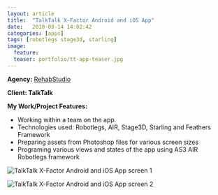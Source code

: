 ```yaml
---
layout: article
title:  "TalkTalk X-Factor Android and iOS App"
date:   2010-08-14 14:02:42
categories: [apps]
tags: [robotlegs stage3d, starling]
image:
  feature:
  teaser: portfolio/tt-app-teaser.jpg
---
```


**Agency:** [RehabStudio](http://www.rehabstudio.com/)  

**Client: TalkTalk**

**My Work/Project Features:**

- Working within a team on the app. 
- Technologies used: Robotlegs, AIR, Stage3D, Starling and Feathers Framework
- Preparing assets from Photoshop files for various screen sizes
- Programing various views and states of the app using AS3 AIR Robotlegs framework

![TalkTalk X-Factor Android and iOS App screen 1]({{site.baseurl}}/images/portfolio/tt-app-1.jpg "TalkTalk X-Factor Android and iOS App screen 1")

![TalkTalk X-Factor Android and iOS App screen 2]({{site.baseurl}}/images/portfolio/tt-app-2.jpg "TalkTalk X-Factor Android and iOS App screen 2")

